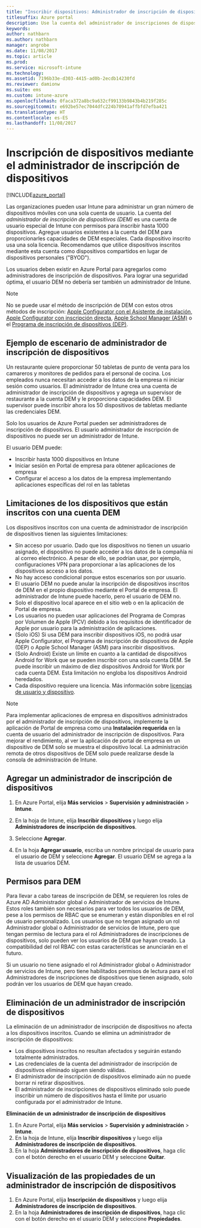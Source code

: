 ```yaml
---
title: "Inscribir dispositivos: Administrador de inscripción de dispositivos"
titlesuffix: Azure portal
description: Use la cuenta del administrador de inscripciones de dispositivos para inscribir dispositivos en Intune. "
keywords: 
author: nathbarn
ms.author: nathbarn
manager: angrobe
ms.date: 11/08/2017
ms.topic: article
ms.prod: 
ms.service: microsoft-intune
ms.technology: 
ms.assetid: 7196b33e-d303-4415-ad0b-2ecdb14230fd
ms.reviewer: damionw
ms.suite: ems
ms.custom: intune-azure
ms.openlocfilehash: 0faca372a8bc9a632cf99133b9843b4b219f285c
ms.sourcegitcommit: e692be57ec7044dfc224b70941affbfd7efba421
ms.translationtype: HT
ms.contentlocale: es-ES
ms.lasthandoff: 11/08/2017
---
```

# <a name="enroll-devices-using-device-enrollment-manager"></a>Inscripción de dispositivos mediante el administrador de inscripción de dispositivos

[!INCLUDE[azure_portal](./includes/azure_portal.md)]

Las organizaciones pueden usar Intune para administrar un gran número de dispositivos móviles con una sola cuenta de usuario. La cuenta del *administrador de inscripción de dispositivos (DEM)* es una cuenta de usuario especial de Intune con permisos para inscribir hasta 1000 dispositivos. Agregue usuarios existentes a la cuenta del DEM para proporcionarles capacidades de DEM especiales. Cada dispositivo inscrito usa una sola licencia. Recomendamos que utilice dispositivos inscritos mediante esta cuenta como dispositivos compartidos en lugar de dispositivos personales ("BYOD").  

Los usuarios deben existir en Azure Portal para agregarlos como administradores de inscripción de dispositivos. Para lograr una seguridad óptima, el usuario DEM no debería ser también un administrador de Intune.

>[!NOTE]
>No se puede usar el método de inscripción de DEM con estos otros métodos de inscripción: [Apple Configurator con el Asistente de instalación](apple-configurator-setup-assistant-enroll-ios.md), [Apple Configurator con inscripción directa](apple-configurator-direct-enroll-ios.md), [Apple School Manager (ASM)](apple-school-manager-set-up-ios.md) o el [Programa de inscripción de dispositivos (DEP)](device-enrollment-program-enroll-ios.md).

## <a name="example-of-a-device-enrollment-manager-scenario"></a>Ejemplo de escenario de administrador de inscripción de dispositivos

Un restaurante quiere proporcionar 50 tabletas de punto de venta para los camareros y monitores de pedidos para el personal de cocina. Los empleados nunca necesitan acceder a los datos de la empresa ni iniciar sesión como usuarios. El administrador de Intune crea una cuenta de administrador de inscripción de dispositivos y agrega un supervisor de restaurante a la cuenta DEM y le proporciona capacidades DEM. El supervisor puede inscribir ahora los 50 dispositivos de tabletas mediante las credenciales DEM.

Solo los usuarios de Azure Portal pueden ser administradores de inscripción de dispositivos. El usuario administrador de inscripción de dispositivos no puede ser un administrador de Intune.

El usuario DEM puede:

-   Inscribir hasta 1000 dispositivos en Intune
-   Iniciar sesión en Portal de empresa para obtener aplicaciones de empresa
-   Configurar el acceso a los datos de la empresa implementando aplicaciones específicas del rol en las tabletas

## <a name="limitations-of-devices-that-are-enrolled-with-a-dem-account"></a>Limitaciones de los dispositivos que están inscritos con una cuenta DEM

Los dispositivos inscritos con una cuenta de administrador de inscripción de dispositivos tienen las siguientes limitaciones:

  - Sin acceso por usuario. Dado que los dispositivos no tienen un usuario asignado, el dispositivo no puede acceder a los datos de la compañía ni al correo electrónico. A pesar de ello, se podrían usar, por ejemplo, configuraciones VPN para proporcionar a las aplicaciones de los dispositivos acceso a los datos.
  - No hay acceso condicional porque estos escenarios son por usuario.
  - El usuario DEM no puede anular la inscripción de dispositivos inscritos de DEM en el propio dispositivo mediante el Portal de empresa. El administrador de Intune puede hacerlo, pero el usuario de DEM no.
  - Solo el dispositivo local aparece en el sitio web o en la aplicación de Portal de empresa.
  - Los usuarios no pueden usar aplicaciones del Programa de Compras por Volumen de Apple (PCV) debido a los requisitos de identificador de Apple por usuario para la administración de aplicaciones.
  - (Solo iOS) Si usa DEM para inscribir dispositivos iOS, no podrá usar Apple Configurator, el Programa de inscripción de dispositivos de Apple (DEP) o Apple School Manager (ASM) para inscribir dispositivos.
  - (Solo Android) Existe un límite en cuanto a la cantidad de dispositivos Android for Work que se pueden inscribir con una sola cuenta DEM. Se puede inscribir un máximo de diez dispositivos Android for Work por cada cuenta DEM. Esta limitación no engloba los dispositivos Android heredados.
  - Cada dispositivo requiere una licencia. Más información sobre [licencias de usuario y dispositivo](licenses-assign.md#how-user-and-device-licenses-affect-access-to-services).


> [!NOTE]
> Para implementar aplicaciones de empresa en dispositivos administrados por el administrador de inscripción de dispositivos, implemente la aplicación de Portal de empresa como una **Instalación requerida** en la cuenta de usuario del administrador de inscripción de dispositivos.
> Para mejorar el rendimiento, al ver la aplicación de portal de empresa en un dispositivo de DEM solo se muestra el dispositivo local. La administración remota de otros dispositivos de DEM solo puede realizarse desde la consola de administración de Intune.


## <a name="add-a-device-enrollment-manager"></a>Agregar un administrador de inscripción de dispositivos

1.  En Azure Portal, elija **Más servicios** > **Supervisión y administración** > **Intune**.

2.  En la hoja de Intune, elija **Inscribir dispositivos** y luego elija **Administradores de inscripción de dispositivos**.

3.  Seleccione **Agregar**.

4.  En la hoja **Agregar usuario**, escriba un nombre principal de usuario para el usuario de DEM y seleccione **Agregar**. El usuario DEM se agrega a la lista de usuarios DEM.

## <a name="permissions-for-dem"></a>Permisos para DEM

Para llevar a cabo tareas de inscripción de DEM, se requieren los roles de Azure AD Administrador global o Administrador de servicios de Intune. Estos roles también son necesarios para ver todos los usuarios de DEM, pese a los permisos de RBAC que se enumeran y están disponibles en el rol de usuario personalizado. Los usuarios que no tengan asignado un rol Administrador global o Administrador de servicios de Intune, pero que tengan permiso de lectura para el rol Administradores de inscripciones de dispositivos, solo pueden ver los usuarios de DEM que hayan creado. La compatibilidad del rol RBAC con estas características se anunciarán en el futuro.

Si un usuario no tiene asignado el rol Administrador global o Administrador de servicios de Intune, pero tiene habilitados permisos de lectura para el rol Administradores de inscripciones de dispositivos que tienen asignado, solo podrán ver los usuarios de DEM que hayan creado.

## <a name="remove-a-device-enrollment-manager"></a>Eliminación de un administrador de inscripción de dispositivos

La eliminación de un administrador de inscripción de dispositivos no afecta a los dispositivos inscritos. Cuando se elimina un administrador de inscripción de dispositivos:

-   Los dispositivos inscritos no resultan afectados y seguirán estando totalmente administrados.
-   Las credenciales de la cuenta del administrador de inscripción de dispositivos eliminado siguen siendo válidas.
-   El administrador de inscripción de dispositivos eliminado aún no puede borrar ni retirar dispositivos.
-   El administrador de inscripciones de dispositivos eliminado solo puede inscribir un número de dispositivos hasta el límite por usuario configurada por el administrador de Intune.

**Eliminación de un administrador de inscripción de dispositivos**

1. En Azure Portal, elija **Más servicios** > **Supervisión y administración** > **Intune**.
2. En la hoja de Intune, elija **Inscribir dispositivos** y luego elija **Administradores de inscripción de dispositivos**.
3. En la hoja **Administradores de inscripción de dispositivos**, haga clic con el botón derecho en el usuario DEM y seleccione **Quitar**.

## <a name="view-the-properties-of-a-device-enrollment-manager"></a>Visualización de las propiedades de un administrador de inscripción de dispositivos

1. En Azure Portal, elija **Inscripción de dispositivos** y luego elija **Administradores de inscripción de dispositivos**.
2. En la hoja **Administradores de inscripción de dispositivos**, haga clic con el botón derecho en el usuario DEM y seleccione **Propiedades**.
